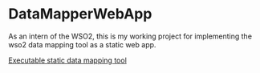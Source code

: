 # DataMapperWebApp

As an intern of the WSO2, this is my working project for implementing the wso2 data mapping tool as a static web app.

<a href="blob/master/WebContent/index.html"> Executable static data mapping tool 
</a>


